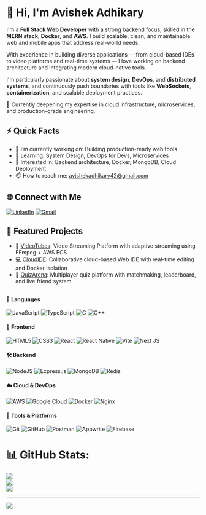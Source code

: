 # 👋 Hi, I'm Avishek Adhikary

I'm a **Full Stack Web Developer** with a strong backend focus, skilled in the **MERN stack**, **Docker**, and **AWS**. I build scalable, clean, and maintainable web and mobile apps that address real-world needs.

With experience in building diverse applications — from cloud-based IDEs to video platforms and real-time systems — I love working on backend architecture and integrating modern cloud-native tools.

I'm particularly passionate about **system design**, **DevOps**, and **distributed systems**, and continuously push boundaries with tools like **WebSockets**, **containerization**, and scalable deployment practices.

🚀 Currently deepening my expertise in cloud infrastructure, microservices, and production-grade engineering.


## ⚡ Quick Facts
- 🔭 I’m currently working on: Building production-ready web tools
- 🌱 Learning: System Design, DevOps for Devs, Microservices
- 💬 Interested in: Backend architecture, Docker, MongoDB, Cloud Deployment
- 📫 How to reach me: [avishekadhikary42@gmail.com](mailto:avishekadhikary42@gmail.com)


## 🌐 Connect with Me
[![LinkedIn](https://img.shields.io/badge/LinkedIn-%230077B5.svg?logo=linkedin&logoColor=white)](https://linkedin.com/in/avishekadhikary) 
[![Gmail](https://img.shields.io/badge/Email-D14836?logo=gmail&logoColor=white)](mailto:avishekadhikary42@gmail.com) 


## 🧩 Featured Projects
- 🎥 [VideoTubes](https://rebrand.ly/videotubes): Video Streaming Platform with adaptive streaming using FFmpeg + AWS ECS
- 💻 [CloudIDE](https://github.com/avishek0769/Cloud-IDE): Collaborative cloud-based Web IDE with real-time editing and Docker isolation
- 🧠 [QuizArena](https://rebrand.ly/live-quiz): Multiplayer quiz platform with matchmaking, leaderboard, and live friend system

##
#### 🚀 Languages  
![JavaScript](https://img.shields.io/badge/javascript-%23323330.svg?style=for-the-badge&logo=javascript&logoColor=%23F7DF1E)  ![TypeScript](https://img.shields.io/badge/typescript-%23007ACC.svg?style=for-the-badge&logo=typescript&logoColor=white)  ![C](https://img.shields.io/badge/c-%2300599C.svg?style=for-the-badge&logo=c&logoColor=white)  ![C++](https://img.shields.io/badge/c++-%2300599C.svg?style=for-the-badge&logo=c%2B%2B&logoColor=white)  

#### 🧠 Frontend  
![HTML5](https://img.shields.io/badge/html5-%23E34F26.svg?style=for-the-badge&logo=html5&logoColor=white)  ![CSS3](https://img.shields.io/badge/css3-%231572B6.svg?style=for-the-badge&logo=css3&logoColor=white)  ![React](https://img.shields.io/badge/react-%2320232a.svg?style=for-the-badge&logo=react&logoColor=%2361DAFB)  ![React Native](https://img.shields.io/badge/react_native-%2320232a.svg?style=for-the-badge&logo=react&logoColor=%2361DAFB)  ![Vite](https://img.shields.io/badge/vite-%23646CFF.svg?style=for-the-badge&logo=vite&logoColor=white)  ![Next JS](https://img.shields.io/badge/Next-black?style=for-the-badge&logo=next.js&logoColor=white)

#### 🛠️ Backend  
![NodeJS](https://img.shields.io/badge/node.js-6DA55F?style=for-the-badge&logo=node.js&logoColor=white)  ![Express.js](https://img.shields.io/badge/express.js-%23404d59.svg?style=for-the-badge&logo=express&logoColor=%2361DAFB)  ![MongoDB](https://img.shields.io/badge/MongoDB-%234ea94b.svg?style=for-the-badge&logo=mongodb&logoColor=white) 
![Redis](https://img.shields.io/badge/Redis-%23DD0031.svg?style=for-the-badge&logo=redis&logoColor=white)

#### ☁️ Cloud & DevOps  
![AWS](https://img.shields.io/badge/AWS-%23FF9900.svg?style=for-the-badge&logo=amazon-aws&logoColor=white)  ![Google Cloud](https://img.shields.io/badge/GoogleCloud-%234285F4.svg?style=for-the-badge&logo=google-cloud&logoColor=white)  ![Docker](https://img.shields.io/badge/docker-%230db7ed.svg?style=for-the-badge&logo=docker&logoColor=white)  ![Nginx](https://img.shields.io/badge/nginx-%23009639.svg?style=for-the-badge&logo=nginx&logoColor=white)  

#### 🧰 Tools & Platforms  
![Git](https://img.shields.io/badge/git-%23F05033.svg?style=for-the-badge&logo=git&logoColor=white)  ![GitHub](https://img.shields.io/badge/github-%23121011.svg?style=for-the-badge&logo=github&logoColor=white)  ![Postman](https://img.shields.io/badge/Postman-FF6C37?style=for-the-badge&logo=postman&logoColor=white)  ![Appwrite](https://img.shields.io/badge/Appwrite-%23FD366E.svg?style=for-the-badge&logo=appwrite&logoColor=white)  ![Firebase](https://img.shields.io/badge/firebase-%23039BE5.svg?style=for-the-badge&logo=firebase)

##

# 📊 GitHub Stats:
![](https://github-readme-stats.vercel.app/api?username=avishek0769&theme=dark&hide_border=false&include_all_commits=true&count_private=false)<br/>
![](https://nirzak-streak-stats.vercel.app/?user=avishek0769&theme=dark&hide_border=false)<br/>
![](https://github-readme-stats.vercel.app/api/top-langs/?username=avishek0769&theme=dark&hide_border=false&include_all_commits=true&count_private=false&layout=compact)

---
[![](https://visitcount.itsvg.in/api?id=avishek0769&icon=0&color=0)](https://visitcount.itsvg.in)

<!-- Proudly created with GPRM ( https://gprm.itsvg.in ) -->

